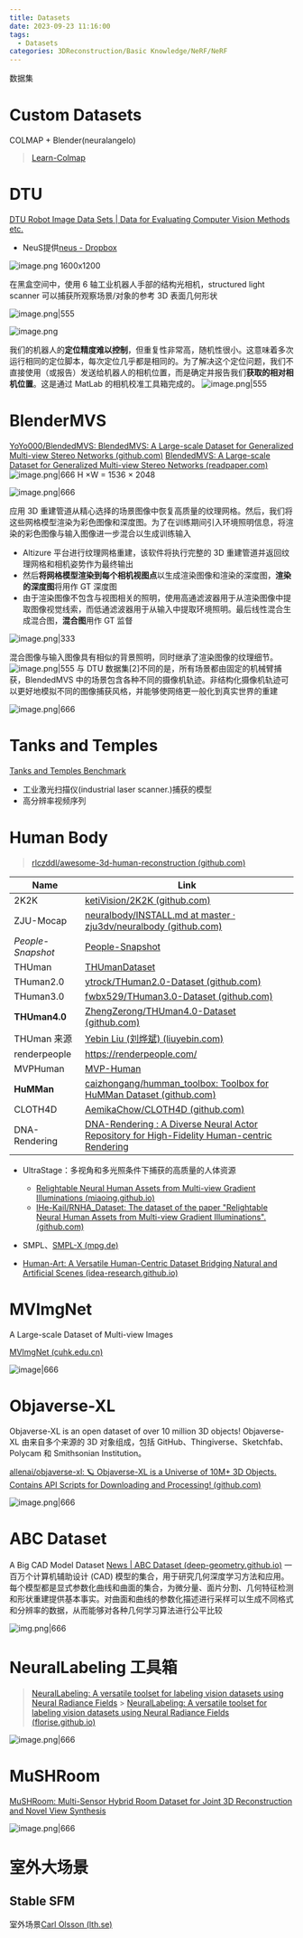 ```yaml
---
title: Datasets
date: 2023-09-23 11:16:00
tags:
  - Datasets
categories: 3DReconstruction/Basic Knowledge/NeRF/NeRF
---
```


数据集

<!-- more -->

# Custom Datasets

COLMAP + Blender(neuralangelo)

> [Learn-Colmap](/Learn/Learn-Colmap)

# DTU

[DTU Robot Image Data Sets | Data for Evaluating Computer Vision Methods etc.](http://roboimagedata.compute.dtu.dk/)
- NeuS提供[neus - Dropbox](https://www.dropbox.com/sh/w0y8bbdmxzik3uk/AAAaZffBiJevxQzRskoOYcyja?dl=0)

![image.png](https://raw.githubusercontent.com/qiyun71/Blog_images/main/pictures/20230923112720.png)
1600x1200

在黑盒空间中，使用 6 轴工业机器人手部的结构光相机，structured light scanner 可以捕获所观察场景/对象的参考 3D 表面几何形状

![image.png|555](https://raw.githubusercontent.com/qiyun71/Blog_images/main/pictures/20230923112501.png)

![image.png](https://raw.githubusercontent.com/qiyun71/Blog_images/main/pictures/20230923112539.png)

我们的机器人的**定位精度难以控制**，但重复性非常高，随机性很小。这意味着多次运行相同的定位脚本，每次定位几乎都是相同的。为了解决这个定位问题，我们不直接使用（或报告）发送给机器人的相机位置，而是确定并报告我们**获取的相对相机位置**。这是通过 MatLab 的相机校准工具箱完成的。
![image.png|555](https://raw.githubusercontent.com/qiyun71/Blog_images/main/pictures/20230923112650.png)

# BlenderMVS

[YoYo000/BlendedMVS: BlendedMVS: A Large-scale Dataset for Generalized Multi-view Stereo Networks (github.com)](https://github.com/YoYo000/BlendedMVS)
[BlendedMVS: A Large-scale Dataset for Generalized Multi-view Stereo Networks (readpaper.com)](https://readpaper.com/pdf-annotate/note?pdfId=4545062112983670785&noteId=1973517268736296192)
![image.png|666](https://raw.githubusercontent.com/qiyun71/Blog_images/main/pictures/20230923143752.png)
H ×W = 1536 × 2048

![image.png|666](https://raw.githubusercontent.com/qiyun71/Blog_images/main/pictures/20230923111934.png)

应用 3D 重建管道从精心选择的场景图像中恢复高质量的纹理网格。然后，我们将这些网格模型渲染为彩色图像和深度图。为了在训练期间引入环境照明信息，将渲染的彩色图像与输入图像进一步混合以生成训练输入

- Altizure 平台进行纹理网格重建，该软件将执行完整的 3D 重建管道并返回纹理网格和相机姿势作为最终输出
- 然后**将网格模型渲染到每个相机视图点**以生成渲染图像和渲染的深度图，**渲染的深度图**将用作 GT 深度图
- 由于渲染图像不包含与视图相关的照明，使用高通滤波器用于从渲染图像中提取图像视觉线索，而低通滤波器用于从输入中提取环境照明。最后线性混合生成混合图，**混合图**用作 GT 监督

![image.png|333](https://raw.githubusercontent.com/qiyun71/Blog_images/main/pictures/20230923112434.png)

混合图像与输入图像具有相似的背景照明，同时继承了渲染图像的纹理细节。
![image.png|555](https://raw.githubusercontent.com/qiyun71/Blog_images/main/pictures/20230923112838.png)
与 DTU 数据集[2]不同的是，所有场景都由固定的机械臂捕获，BlendedMVS 中的场景包含各种不同的摄像机轨迹。非结构化摄像机轨迹可以更好地模拟不同的图像捕获风格，并能够使网络更一般化到真实世界的重建

![image.png|666](https://raw.githubusercontent.com/qiyun71/Blog_images/main/pictures/20230923113119.png)

# Tanks and Temples

[Tanks and Temples Benchmark](https://www.tanksandtemples.org/)

- 工业激光扫描仪(industrial laser scanner.)捕获的模型
- 高分辨率视频序列

# Human Body

> [rlczddl/awesome-3d-human-reconstruction (github.com)](https://github.com/rlczddl/awesome-3d-human-reconstruction#body-1)

| Name              | Link                                                                                                                                              |
| ----------------- | ------------------------------------------------------------------------------------------------------------------------------------------------- |
| 2K2K              | [ketiVision/2K2K (github.com)](https://github.com/ketiVision/2K2K)                                                                                |
| ZJU-Mocap         | [neuralbody/INSTALL.md at master · zju3dv/neuralbody (github.com)](https://github.com/zju3dv/neuralbody/blob/master/INSTALL.md#zju-mocap-dataset) |
| _People-Snapshot_ | [People-Snapshot](https://github.com/zju3dv/neuralbody/blob/master/INSTALL.md#people-snapshot-dataset)                                            |
| THUman            | [THUmanDataset](https://github.com/ZhengZerong/DeepHuman/tree/master/THUmanDataset)                                                               |
| THuman2.0         | [ytrock/THuman2.0-Dataset (github.com)](https://github.com/ytrock/THuman2.0-Dataset)                                                              |
| THuman3.0         | [fwbx529/THuman3.0-Dataset (github.com)](https://github.com/fwbx529/THuman3.0-Dataset)                                                            |
| **THUman4.0**     | [ZhengZerong/THUman4.0-Dataset (github.com)](https://github.com/ZhengZerong/THUman4.0-Dataset)                                                    |
| THUman 来源       | [Yebin Liu (刘烨斌) (liuyebin.com)](http://liuyebin.com/dataset.html)                                                                             |
| renderpeople      | https://renderpeople.com/                                                                                                                         |
| MVPHuman          | [MVP-Human](https://github.com/TingtingLiao/MVPHuman)                                                                                             |
| **HuMMan**        | [caizhongang/humman_toolbox: Toolbox for HuMMan Dataset (github.com)](https://github.com/caizhongang/humman_toolbox)                              |
| CLOTH4D           | [AemikaChow/CLOTH4D (github.com)](https://github.com/AemikaChow/CLOTH4D)                                                                          |
| DNA-Rendering                  | [DNA-Rendering : A Diverse Neural Actor Repository for High-Fidelity Human-centric Rendering](https://dna-rendering.github.io/)                   |

- UltraStage：多视角和多光照条件下捕获的高质量的人体资源
  - [Relightable Neural Human Assets from Multi-view Gradient Illuminations (miaoing.github.io)](https://miaoing.github.io/RNHA/)
  - [IHe-KaiI/RNHA_Dataset: The dataset of the paper "Relightable Neural Human Assets from Multi-view Gradient Illuminations". (github.com)](https://github.com/IHe-KaiI/RNHA_Dataset)

- SMPL、[SMPL-X (mpg.de)](https://smpl-x.is.tue.mpg.de/index.html)

- [Human-Art: A Versatile Human-Centric Dataset Bridging Natural and Artificial Scenes (idea-research.github.io)](https://idea-research.github.io/HumanArt/)

# MVImgNet
A Large-scale Dataset of Multi-view Images

[MVImgNet (cuhk.edu.cn)](https://gaplab.cuhk.edu.cn/projects/MVImgNet/)

![image|666](https://raw.githubusercontent.com/qiyun71/Blog_images/main/pictures/20231021203414.png)

# Objaverse-XL
Objaverse-XL is an open dataset of over 10 million 3D objects!
Objaverse-XL 由来自多个来源的 3D 对象组成，包括 GitHub、Thingiverse、Sketchfab、Polycam 和 Smithsonian Institution。

[allenai/objaverse-xl: 🪐 Objaverse-XL is a Universe of 10M+ 3D Objects. Contains API Scripts for Downloading and Processing! (github.com)](https://github.com/allenai/objaverse-xl)

![image.png|666](https://raw.githubusercontent.com/qiyun71/Blog_images/main/pictures/20231023161713.png)

# ABC Dataset

A Big CAD Model Dataset
[News | ABC Dataset (deep-geometry.github.io)](https://deep-geometry.github.io/abc-dataset/)
一百万个计算机辅助设计 (CAD) 模型的集合，用于研究几何深度学习方法和应用。每个模型都是显式参数化曲线和曲面的集合，为微分量、面片分割、几何特征检测和形状重建提供基本事实。对曲面和曲线的参数化描述进行采样可以生成不同格式和分辨率的数据，从而能够对各种几何学习算法进行公平比较

![img.png|666](https://raw.githubusercontent.com/qiyun71/Blog_images/main/pictures20231109094128.png)


# NeuralLabeling 工具箱

> [NeuralLabeling: A versatile toolset for labeling vision datasets using Neural Radiance Fields](NeuralLabeling.md) > [NeuralLabeling: A versatile toolset for labeling vision datasets using Neural Radiance Fields (florise.github.io)](https://florise.github.io/neural_labeling_web/)

![image.png|666](https://raw.githubusercontent.com/qiyun71/Blog_images/main/pictures/20230925144627.png)

# MuSHRoom

[MuSHRoom: Multi-Sensor Hybrid Room Dataset for Joint 3D Reconstruction and Novel View Synthesis](https://arxiv.org/abs/2311.02778)

![image.png|666](https://raw.githubusercontent.com/qiyun71/Blog_images/main/pictures20231108222956.png)

# 室外大场景

## Stable SFM

室外场景[Carl Olsson (lth.se)](https://www.maths.lth.se/matematiklth/personal/calle/dataset/dataset.html)

